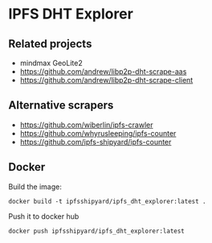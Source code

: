 # IPFS DHT Explorer


## Related projects
- mindmax GeoLite2
- https://github.com/andrew/libp2p-dht-scrape-aas
- https://github.com/andrew/libp2p-dht-scrape-client

## Alternative scrapers
- https://github.com/wiberlin/ipfs-crawler
- https://github.com/whyrusleeping/ipfs-counter
- https://github.com/ipfs-shipyard/ipfs-counter


## Docker

Build the image:

```
docker build -t ipfsshipyard/ipfs_dht_explorer:latest .
```

Push it to docker hub

```
docker push ipfsshipyard/ipfs_dht_explorer:latest
```
